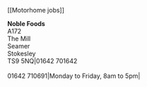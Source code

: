 [[Motorhome jobs]]


**Noble Foods**  <br>A172  <br>The Mill  <br>Seamer  <br>Stokesley  <br>TS9 5NQ|01642 701642<br><br>01642 710691|Monday to Friday, 8am to 5pm|